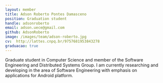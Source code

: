 ```yaml
---
layout: member
title: Adson Roberto Pontes Damasceno
position: Graduation student
handle: adsonroberto
email: adson.uece@gmail.com
github: AdsonRoberto
image: /images/team/adson-roberto.jpg
cv:  http://lattes.cnpq.br/9757681953843278
graduacao: true
---
```


Graduate student in Computer Science and member of the Software Engineering and Distributed Systems Group.
I am currently researching and developing in the area of Software Engineering with emphasis on applications for Android platform.
